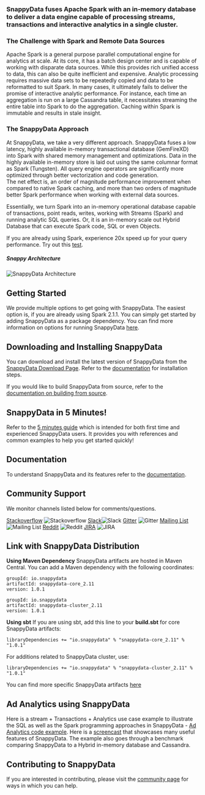 ### SnappyData fuses Apache Spark with an in-memory database to deliver a data engine capable of processing streams, transactions and interactive analytics in a single cluster.

### The Challenge with Spark and Remote Data Sources
Apache Spark is a general purpose parallel computational engine for analytics at scale. At its core, it has a batch design center and is capable of working with disparate data sources. While this provides rich unified access to data, this can also be quite inefficient and expensive. Analytic processing requires massive data sets to be repeatedly copied and data to be reformatted to suit Spark. In many cases, it ultimately fails to deliver the promise of interactive analytic performance.
For instance, each time an aggregation is run on a large Cassandra table, it necessitates streaming the entire table into Spark to do the aggregation. Caching within Spark is immutable and results in stale insight.

### The SnappyData Approach
At SnappyData, we take a very different approach. SnappyData fuses a low latency, highly available in-memory transactional database (GemFireXD) into Spark with shared memory management and optimizations. Data in the highly available in-memory store is laid out using the same columnar format as Spark (Tungsten). All query engine operators are significantly more optimized through better vectorization and code generation. </br>
The net effect is, an order of magnitude performance improvement when compared to native Spark caching, and more than two orders of magnitude better Spark performance when working with external data sources.

Essentially, we turn Spark into an in-memory operational database capable of transactions, point reads, writes, working with Streams (Spark) and running analytic SQL queries. Or, it is an in-memory scale out Hybrid Database that can execute Spark code, SQL or even Objects.


If you are already using Spark, experience 20x speed up for your query performance. Try out this [test](https://github.com/SnappyDataInc/snappydata/blob/master/examples/quickstart/scripts/Quickstart.scala).

##### Snappy Architecture
![SnappyData Architecture](docs/Images/SnappyArchitecture.png)

## Getting Started
We provide multiple options to get going with SnappyData. The easiest option is, if you are already using Spark 2.1.1.
You can simply get started by adding SnappyData as a package dependency. You can find more information on options for running SnappyData [here](docs/quickstart.md).

## Downloading and Installing SnappyData
You can download and install the latest version of SnappyData from the [SnappyData Download Page](https://www.snappydata.io/download). 
Refer to the [documentation](http://snappydatainc.github.io/snappydata/) for installation steps.

If you would like to build SnappyData from source, refer to the [documentation on building from source](docs/install/building_from_source.md).

## SnappyData in 5 Minutes!
Refer to the [5 minutes guide](docs/quickstart.md) which is intended for both first time and experienced SnappyData users. It provides you with references and common examples to help you get started quickly!

## Documentation
To understand SnappyData and its features refer to the [documentation](http://snappydatainc.github.io/snappydata/).

## Community Support

We monitor channels listed below for comments/questions.

[Stackoverflow](http://stackoverflow.com/questions/tagged/snappydata) ![Stackoverflow](http://i.imgur.com/LPIdp12.png)    [Slack](http://snappydata-slackin.herokuapp.com/)![Slack](http://i.imgur.com/h3sc6GM.png)        [Gitter](https://gitter.im/SnappyDataInc/snappydata) ![Gitter](http://i.imgur.com/jNAJeOn.jpg)          [Mailing List](https://groups.google.com/forum/#!forum/snappydata-user) ![Mailing List](http://i.imgur.com/YomdH4s.png)             [Reddit](https://www.reddit.com/r/snappydata) ![Reddit](http://i.imgur.com/AB3cVtj.png)          [JIRA](https://jira.snappydata.io/projects/SNAP/issues) ![JIRA](http://i.imgur.com/E92zntA.png)

## Link with SnappyData Distribution
**Using Maven Dependency**
SnappyData artifacts are hosted in Maven Central. You can add a Maven dependency with the following coordinates:

```
groupId: io.snappydata
artifactId: snappydata-core_2.11
version: 1.0.1

groupId: io.snappydata
artifactId: snappydata-cluster_2.11
version: 1.0.1
```
**Using sbt**
If you are using sbt, add this line to your **build.sbt** for core SnappyData artifacts:

`libraryDependencies += "io.snappydata" % "snappydata-core_2.11" % "1.0.1"`

For additions related to SnappyData cluster, use:

`libraryDependencies += "io.snappydata" % "snappydata-cluster_2.11" % "1.0.1"`

You can find more specific SnappyData artifacts [here](http://mvnrepository.com/artifact/io.snappydata)

## Ad Analytics using SnappyData
Here is a stream + Transactions + Analytics use case example to illustrate the SQL as well as the Spark programming approaches in SnappyData - [Ad Analytics code example](https://github.com/SnappyDataInc/snappy-poc). Here is a [screencast](https://www.youtube.com/watch?v=bXofwFtmHjE) that showcases many useful features of SnappyData. The example also goes through a benchmark comparing SnappyData to a Hybrid in-memory database and Cassandra.

## Contributing to SnappyData

If you are interested in contributing, please visit the [community page](http://www.snappydata.io/community) for ways in which you can help.

